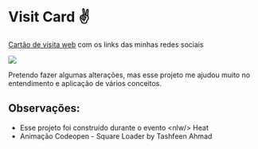 # Visit Card :v:

<u>Cartão de visita web</u> com os links das minhas redes sociais

<img src="https://user-images.githubusercontent.com/88334020/138377422-0c443953-cf25-4e82-8eb4-07b81b87c303.PNG">

Pretendo fazer algumas alterações, mas esse projeto me ajudou muito no entendimento e aplicação de vários conceitos.

## Observações:

- Esse projeto foi construido durante o evento &lt;nlw/&gt; Heat
- Animação Codeopen - Square Loader by Tashfeen Ahmad